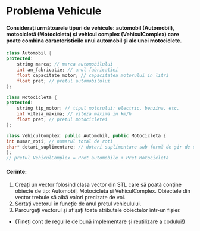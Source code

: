 # Problema Vehicule

#### Considerați următoarele tipuri de vehicule: automobil (Automobil), motocicletă (Motocicleta) și vehicul complex (VehiculComplex) care poate combina caracteristicile unui automobil și ale unei motociclete.

```cpp
class Automobil {
protected:
    string marca; // marca automobilului
    int an_fabricatie; // anul fabricatiei
    float capacitate_motor; // capacitatea motorului in litri
    float pret; // pretul automobilului
};
```

```cpp
class Motocicleta {
protected:
    string tip_motor; // tipul motorului: electric, benzina, etc.
    int viteza_maxima; // viteza maxima in km/h
    float pret; // pretul motocicletei
};
```

```cpp
class VehiculComplex: public Automobil, public Motocicleta {
int numar_roti; // numarul total de roti
char* dotari_suplimentare; // dotari suplimentare sub formă de șir de caractere
};
// pretul VehiculComplex = Pret automobile + Pret Motocicleta
```

#### Cerinte:
1. Creați un vector folosind clasa vector din STL care să poată conține obiecte de tip: Automobil,
Motocicleta și VehiculComplex. Obiectele din vector trebuie să aibă valori precizate de voi.
2. Sortați vectorul în funcție de anul prețul vehiculului.
3. Parcurgeți vectorul și afișați toate atributele obiectelor într-un fișier.

* (Tineți cont de regulile de bună implementare și reutilizare a codului!)